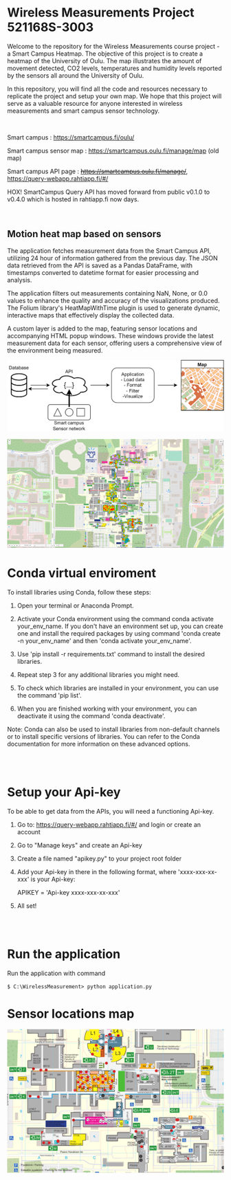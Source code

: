 # Wireless Measurements Project 521168S-3003

Welcome to the repository for the Wireless Measurements course project - a Smart Campus Heatmap. The objective of this project is to create a heatmap of the University of Oulu. The map illustrates the amount of movement detected, CO2 levels, temperatures and humidity levels reported by the sensors all around the University of Oulu.

In this repository, you will find all the code and resources necessary to replicate the project and setup your own map. We hope that this project will serve as a valuable resource for anyone interested in wireless measurements and smart campus sensor technology.

<br />

Smart campus : https://smartcampus.fi/oulu/

Smart campus sensor map : https://smartcampus.oulu.fi/manage/map (old map)

Smart campus API page : ~~https://smartcampus.oulu.fi/manage/~~, https://query-webapp.rahtiapp.fi/#/

HOX! SmartCampus Query API has moved forward from public v0.1.0 to v0.4.0 which is hosted in rahtiapp.fi now days.
 

<br />

## Motion heat map based on sensors

The application fetches measurement data from the Smart Campus API, utilizing 24 hour of information gathered from the previous day. The JSON data retrieved from the API is saved as a Pandas DataFrame, with timestamps converted to datetime format for easier processing and analysis.

The application filters out measurements containing NaN, None, or 0.0 values to enhance the quality and accuracy of the visualizations produced. The Folium library's HeatMapWithTime plugin is used to generate dynamic, interactive maps that effectively display the collected data.

A custom layer is added to the map, featuring sensor locations and accompanying HTML popup windows. These windows provide the latest measurement data for each sensor, offering users a comprehensive view of the environment being measured.

![Motion map](img/smartcampus.png)

![Motion map](img/application.png)



# Conda virtual enviroment 

To install libraries using Conda, follow these steps:

1. Open your terminal or Anaconda Prompt.

2. Activate your Conda environment using the command conda activate your_env_name. If you don't have an environment set up, you can create one and install the required packages by using command 'conda create -n your_env_name' and then 'conda activate your_env_name'.

3. Use 'pip install -r requirements.txt' command to install the desired libraries.

4. Repeat step 3 for any additional libraries you might need.

5. To check which libraries are installed in your environment, you can use the command 'pip list'.

6. When you are finished working with your environment, you can deactivate it using the command 'conda deactivate'.

Note: Conda can also be used to install libraries from non-default channels or to install specific versions of libraries. You can refer to the Conda documentation for more information on these advanced options.


<br />
<br />

# Setup your Api-key

To be able to get data from the APIs, you will need a functioning Api-key.

1. Go to: https://query-webapp.rahtiapp.fi/#/ and login or create an account
2. Go to "Manage keys" and create an Api-key
3. Create a file named "apikey.py" to your project root folder
4. Add your Api-key in there in the following format, where 'xxxx-xxx-xx-xxx' is your Api-key:
	
	APIKEY = 'Api-key xxxx-xxx-xx-xxx'
	
5. All set!
<br />
<br />

# Run the application
Run the application with command

```console
$ C:\WirelessMeasurement> python application.py
```

# Sensor locations map

![Part of the university map with sensor locations, example](img/map.PNG)


